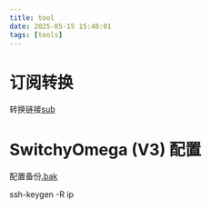 ```yaml
---
title: tool
date: 2025-05-15 15:40:01
tags: [tools]
---
```



# 订阅转换
转换链接[sub](https://sub.2c.lol/ "常用的链接 可参考")

# SwitchyOmega (V3) 配置
配置备份[.bak](/source/_posts/Tools/机场/翻墙工具/OmegaOptions.bak "...")




ssh-keygen -R ip